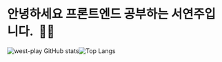 # 안녕하세요 프론트엔드 공부하는 서연주입니다. &nbsp;🙌🏻


![west-play GitHub stats](https://github-readme-stats.vercel.app/api?username=west-play)![Top Langs](https://github-readme-stats.vercel.app/api/top-langs/?username=west-play&layout=compact)
